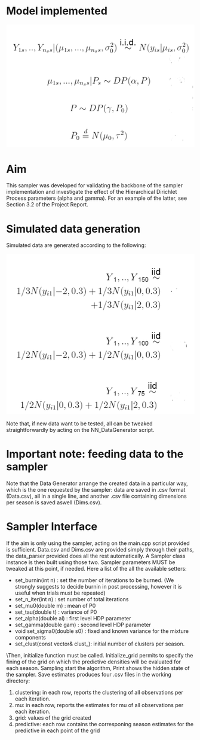 # Model implemented


![plot](Img/NN1.PNG)

# Aim
This sampler was developed for validating the backbone of the sampler implementation and investigate the effect of the Hierarchical Dirichlet Process parameters (alpha and gamma).
For an example of the latter, see Section 3.2 of the Project Report.

# Simulated data generation
Simulated data are generated according to the following:

![plot](Img/NN2.PNG)

Note that, if new data want to be tested, all can be tweaked straightforwardly by acting on the NN_DataGenerator script.

# Important note: feeding data to the sampler
Note that the Data Generator arrange the created data in a particular way, which is the one requested by the sampler: data are saved in .csv format (Data.csv), all in a single line, and another .csv file containing dimensions per season is saved aswell (Dims.csv). 

# Sampler Interface
If the aim is only using the sampler, acting on the main.cpp script provided is sufficient.
Data.csv and Dims.csv are provided simply through their paths, the data_parser provided does all the rest automatically.
A Sampler class instance is then built using those two.
Sampler parameters MUST be tweaked at this point, if needed. Here a list of the all the available setters:
* set_burnin(int n) : set the number of iterations to be burned. (We strongly suggests to decide burnin in post processing, however it is useful when trials must be repeated)
* set_n_iter(int n) : set number of total iterations
* set_mu0(double m) : mean of P0
* set_tau(double t) : variance of P0
* set_alpha(double al) : first level HDP parameter
* set_gamma(double gam) : second level HDP parameter 
* void set_sigma0(double s0) : fixed and known variance for the mixture components
* set_clust(const vector<int>& clust_): initial number of clusters per season. 
  
\\Then, initialize function must be called.
Initialize_grid permits to specify the fining of the grid on which the predictive densities will be evaluated for each season.
Sampling start the algorithm, Print shows the hidden state of the sampler.
Save estimates produces four .csv files in the working directory:
  1. clustering: in each row, reports the clustering of all observations per each iteration.
  2. mu: in each row, reports the estimates for mu of all observations per each iteration.
  3. grid: values of the grid created
  4. predictive: each row contains the corresponing season estimates for the predictive in each point of the grid
  
